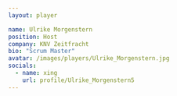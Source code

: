 ```yaml
---
layout: player

name: Ulrike Morgenstern
position: Host
company: KNV Zeitfracht
bio: "Scrum Master"
avatar: /images/players/Ulrike_Morgenstern.jpg
socials:
  - name: xing
    url: profile/Ulrike_Morgenstern5
---
```



